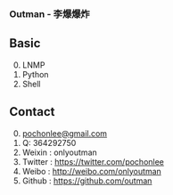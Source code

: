### Outman - 李爆爆炸

Basic
------------
0. LNMP
1. Python
2. Shell

Contact
------------
0. pochonlee@gmail.com
1. Q: 364292750
2. Weixin  : onlyoutman
3. Twitter : https://twitter.com/pochonlee
4. Weibo   : http://weibo.com/onlyoutman
6. Github  : https://github.com/outman

